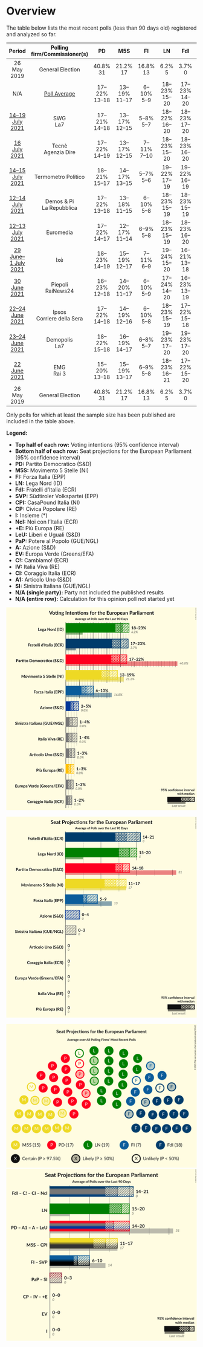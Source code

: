 # Overview

The table below lists the most recent polls (less than 90 days old) registered and analyzed so far.

| Period     | Polling firm/Commissioner(s) | PD | M5S | FI | LN | FdI | SVP | CPI | CP | I | NcI | +E | LeU | PaP | A | EV | C! | IV | CI | A1 | SI |
|:----------:|:----------------------------:|:--:|:--:|:--:|:--:|:--:|:--:|:--:|:--:|:--:|:--:|:--:|:--:|:--:|:--:|:--:|:--:|:--:|:--:|:--:|:--:|
| 26 May 2019 | General Election | 40.8% <br> 31 | 21.2% <br> 17 | 16.8% <br> 13 | 6.2% <br> 5 | 3.7% <br> 0 | 0.5% <br> 1 | 0.0% <br> 0 | 0.0% <br> 0 | 0.0% <br> 0 | 0.0% <br> 0 | 0.0% <br> 0 | 0.0% <br> 0 | 0.0% <br> 0 | 0.0% <br> 0 | 0.0% <br> 0 | 0.0% <br> 0 | 0.0% <br> 0 | 0.0% <br> 0 | 0.0% <br> 0 | 0.0% <br> 0 |
| N/A | [Poll Average](average.html) | 17–22% <br> 13–18 | 13–19% <br> 11–17 | 6–10% <br> 5–9 | 18–23% <br> 15–20 | 17–23% <br> 14–20 | N/A <br> N/A | N/A <br> N/A | N/A <br> N/A | N/A <br> N/A | N/A <br> N/A | 1–3% <br> 0 | N/A <br> N/A | N/A <br> N/A | 2–5% <br> 0–4 | 1–3% <br> 0 | N/A <br> N/A | 1–4% <br> 0 | 1–2% <br> 0 | 1–3% <br> 0 | 1–4% <br> 0–3 |
| [14–19 July 2021](2021-07-19-SWG.html) | SWG <br> La7 | 17–21% <br> 14–18 | 13–17% <br> 12–15 | 5–8% <br> 5–7 | 18–22% <br> 16–20 | 18–23% <br> 17–20 | N/A <br> N/A | N/A <br> N/A | N/A <br> N/A | N/A <br> N/A | N/A <br> N/A | 1–3% <br> 0 | N/A <br> N/A | N/A <br> N/A | 3–5% <br> 0–5 | 1–3% <br> 0 | N/A <br> N/A | 2–4% <br> 0 | 1–2% <br> 0 | 2–4% <br> 0 | 2–3% <br> 0 |
| [16 July 2021](2021-07-16-Tecnè.html) | Tecnè <br> Agenzia Dire | 17–22% <br> 14–19 | 13–17% <br> 12–15 | 7–11% <br> 7–10 | 18–23% <br> 15–20 | 18–23% <br> 16–20 | N/A <br> N/A | N/A <br> N/A | N/A <br> N/A | N/A <br> N/A | N/A <br> N/A | 1–2% <br> 0 | N/A <br> N/A | N/A <br> N/A | 2–5% <br> 0–4 | 1–2% <br> 0 | N/A <br> N/A | 1–3% <br> 0 | N/A <br> N/A | 1–3% <br> 0 | 1–3% <br> 0 |
| [14–15 July 2021](2021-07-15-TermometroPolitico.html) | Termometro Politico | 18–21% <br> 15–17 | 14–17% <br> 13–15 | 5–7% <br> 5–6 | 19–22% <br> 17–19 | 19–22% <br> 16–19 | N/A <br> N/A | N/A <br> N/A | N/A <br> N/A | N/A <br> N/A | N/A <br> N/A | 1–2% <br> 0 | N/A <br> N/A | N/A <br> N/A | 2–4% <br> 0 | 1–2% <br> 0 | N/A <br> N/A | 3–4% <br> 0 | N/A <br> N/A | N/A <br> N/A | 3–4% <br> 0 |
| [12–14 July 2021](2021-07-14-DemosPi.html) | Demos & Pi <br> La Repubblica | 17–22% <br> 13–18 | 13–18% <br> 11–15 | 6–10% <br> 5–8 | 18–23% <br> 15–19 | 18–23% <br> 15–19 | N/A <br> N/A | N/A <br> N/A | N/A <br> N/A | N/A <br> N/A | N/A <br> N/A | 1–3% <br> 0 | N/A <br> N/A | N/A <br> N/A | 2–4% <br> 0 | N/A <br> N/A | N/A <br> N/A | 2–4% <br> 0 | N/A <br> N/A | N/A <br> N/A | 3–5% <br> 0–4 |
| [12–13 July 2021](2021-07-13-Euromedia.html) | Euromedia | 17–22% <br> 14–17 | 12–17% <br> 11–14 | 6–9% <br> 5–8 | 18–23% <br> 15–19 | 18–23% <br> 16–20 | N/A <br> N/A | N/A <br> N/A | N/A <br> N/A | N/A <br> N/A | N/A <br> N/A | 1–3% <br> 0 | N/A <br> N/A | N/A <br> N/A | 3–5% <br> 0–4 | 1–3% <br> 0 | N/A <br> N/A | 2–4% <br> 0 | N/A <br> N/A | 1–3% <br> 0 | 1–3% <br> 0 |
| [29 June–1 July 2021](2021-07-01-Ixè.html) | Ixè | 18–23% <br> 14–19 | 15–19% <br> 12–17 | 7–11% <br> 6–9 | 19–24% <br> 15–20 | 16–21% <br> 13–18 | N/A <br> N/A | N/A <br> N/A | N/A <br> N/A | N/A <br> N/A | N/A <br> N/A | 1–3% <br> 0 | N/A <br> N/A | N/A <br> N/A | 1–3% <br> 0 | 1–2% <br> 0 | N/A <br> N/A | 1–2% <br> 0 | N/A <br> N/A | 2–4% <br> 0 | 1–3% <br> 0 |
| [30 June 2021](2021-06-30-Piepoli.html) | Piepoli <br> RaiNews24 | 16–23% <br> 12–18 | 14–20% <br> 11–17 | 6–10% <br> 5–9 | 17–24% <br> 14–20 | 16–23% <br> 13–19 | N/A <br> N/A | N/A <br> N/A | N/A <br> N/A | N/A <br> N/A | N/A <br> N/A | 1–4% <br> 0 | N/A <br> N/A | N/A <br> N/A | 2–4% <br> 0–4 | N/A <br> N/A | N/A <br> N/A | 1–4% <br> 0 | N/A <br> N/A | N/A <br> N/A | 2–4% <br> 0–4 |
| [22–24 June 2021](2021-06-24-Ipsos.html) | Ipsos <br> Corriere della Sera | 17–22% <br> 14–18 | 14–19% <br> 12–16 | 6–10% <br> 5–8 | 18–23% <br> 15–19 | 17–22% <br> 15–18 | N/A <br> N/A | N/A <br> N/A | N/A <br> N/A | N/A <br> N/A | N/A <br> N/A | 1–3% <br> 0 | N/A <br> N/A | N/A <br> N/A | 2–3% <br> 0 | 1–2% <br> 0 | N/A <br> N/A | 1–3% <br> 0 | N/A <br> N/A | 1–2% <br> 0 | 1–3% <br> 0 |
| [23–24 June 2021](2021-06-24-Demopolis.html) | Demopolis <br> La7 | 18–22% <br> 15–18 | 16–19% <br> 14–17 | 6–8% <br> 5–7 | 19–23% <br> 17–20 | 19–23% <br> 17–20 | N/A <br> N/A | N/A <br> N/A | N/A <br> N/A | N/A <br> N/A | N/A <br> N/A | N/A <br> N/A | N/A <br> N/A | N/A <br> N/A | 2–3% <br> 0 | N/A <br> N/A | N/A <br> N/A | 1–2% <br> 0 | 1–2% <br> 0 | 1–3% <br> 0 | 2–3% <br> 0 |
| [22 June 2021](2021-06-22-EMG.html) | EMG <br> Rai 3 | 15–20% <br> 13–18 | 15–19% <br> 13–17 | 6–9% <br> 5–8 | 18–23% <br> 16–21 | 17–22% <br> 15–20 | N/A <br> N/A | N/A <br> N/A | N/A <br> N/A | N/A <br> N/A | N/A <br> N/A | 1–2% <br> 0 | N/A <br> N/A | N/A <br> N/A | 2–5% <br> 0–4 | 1–3% <br> 0 | N/A <br> N/A | 3–5% <br> 0–4 | 1–2% <br> 0 | 1–3% <br> 0 | 1–3% <br> 0 |
| 26 May 2019 | General Election | 40.8% <br> 31 | 21.2% <br> 17 | 16.8% <br> 13 | 6.2% <br> 5 | 3.7% <br> 0 | 0.5% <br> 1 | 0.0% <br> 0 | 0.0% <br> 0 | 0.0% <br> 0 | 0.0% <br> 0 | 0.0% <br> 0 | 0.0% <br> 0 | 0.0% <br> 0 | 0.0% <br> 0 | 0.0% <br> 0 | 0.0% <br> 0 | 0.0% <br> 0 | 0.0% <br> 0 | 0.0% <br> 0 | 0.0% <br> 0 |

Only polls for which at least the sample size has been published are included in the table above.

**Legend:**
+ **Top half of each row:** Voting intentions (95% confidence interval)
+ **Bottom half of each row:** Seat projections for the European Parliament (95% confidence interval)
+ **PD:** Partito Democratico (S&D)
+ **M5S:** Movimento 5 Stelle (NI)
+ **FI:** Forza Italia (EPP)
+ **LN:** Lega Nord (ID)
+ **FdI:** Fratelli d’Italia (ECR)
+ **SVP:** Südtiroler Volkspartei (EPP)
+ **CPI:** CasaPound Italia (NI)
+ **CP:** Civica Popolare (RE)
+ **I:** Insieme (*)
+ **NcI:** Noi con l’Italia (ECR)
+ **+E:** Più Europa (RE)
+ **LeU:** Liberi e Uguali (S&D)
+ **PaP:** Potere al Popolo (GUE/NGL)
+ **A:** Azione (S&D)
+ **EV:** Europa Verde (Greens/EFA)
+ **C!:** Cambiamo! (ECR)
+ **IV:** Italia Viva (RE)
+ **CI:** Coraggio Italia (ECR)
+ **A1:** Articolo Uno (S&D)
+ **SI:** Sinistra Italiana (GUE/NGL)
+ **N/A (single party):** Party not included the published results
+ **N/A (entire row):** Calculation for this opinion poll not started yet


![Graph with voting intentions not yet produced](average.png "Voting Intentions")

![Graph with seats not yet produced](average-seats.png "Seats")

![Graph with seating plan not yet produced](average-seating-plan.png "Seating Plan")
![Graph with coalitions seats not yet produced](average-coalitions-seats.png "Coalitions Seats")
